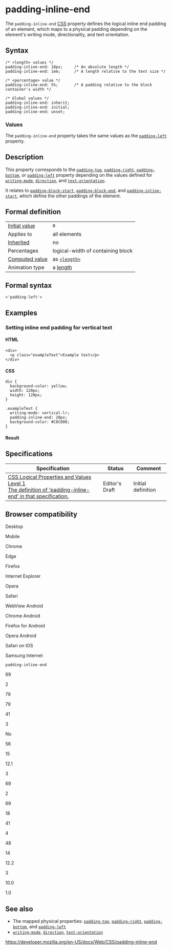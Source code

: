 # padding-inline-end

The `padding-inline-end` [CSS](https://developer.mozilla.org/en-US/docs/Web/CSS) property defines the logical inline end padding of an element, which maps to a physical padding depending on the element's writing mode, directionality, and text orientation.

## Syntax

    /* <length> values */
    padding-inline-end: 10px;     /* An absolute length */
    padding-inline-end: 1em;      /* A length relative to the text size */

    /* <percentage> value */
    padding-inline-end: 5%;       /* A padding relative to the block container's width */

    /* Global values */
    padding-inline-end: inherit;
    padding-inline-end: initial;
    padding-inline-end: unset;

### Values

The `padding-inline-end` property takes the same values as the [`padding-left`](padding-left) property.

## Description

This property corresponds to the [`padding-top`](padding-top), [`padding-right`](padding-right), [`padding-bottom`](padding-bottom), or [`padding-left`](padding-left) property depending on the values defined for [`writing-mode`](writing-mode), [`direction`](direction), and [`text-orientation`](text-orientation).

It relates to [`padding-block-start`](padding-block-start), [`padding-block-end`](padding-block-end), and [`padding-inline-start`](padding-inline-start), which define the other paddings of the element.

## Formal definition

<table><tbody><tr class="odd"><td><a href="initial_value">Initial value</a></td><td><code>0</code></td></tr><tr class="even"><td>Applies to</td><td>all elements</td></tr><tr class="odd"><td><a href="inheritance">Inherited</a></td><td>no</td></tr><tr class="even"><td>Percentages</td><td>logical-width of containing block</td></tr><tr class="odd"><td><a href="computed_value">Computed value</a></td><td>as <a href="length"><code>&lt;length&gt;</code></a></td></tr><tr class="even"><td>Animation type</td><td>a <a href="length#interpolation">length</a></td></tr></tbody></table>

## Formal syntax

    <'padding-left'>

## Examples

### Setting inline end padding for vertical text

#### HTML

    <div>
      <p class="exampleText">Example text</p>
    </div>

#### CSS

    div {
      background-color: yellow;
      width: 120px;
      height: 120px;
    }

    .exampleText {
      writing-mode: vertical-lr;
      padding-inline-end: 20px;
      background-color: #C8C800;
    }

#### Result

## Specifications

<table><thead><tr class="header"><th>Specification</th><th>Status</th><th>Comment</th></tr></thead><tbody><tr class="odd"><td><a href="https://drafts.csswg.org/css-logical/#propdef-padding-inline-end">CSS Logical Properties and Values Level 1<br />
<span class="small">The definition of 'padding-inline-end' in that specification.</span></a></td><td><span class="spec-ed">Editor's Draft</span></td><td>Initial definition</td></tr></tbody></table>

## Browser compatibility

Desktop

Mobile

Chrome

Edge

Firefox

Internet Explorer

Opera

Safari

WebView Android

Chrome Android

Firefox for Android

Opera Android

Safari on IOS

Samsung Internet

`padding-inline-end`

69

2

79

79

41

3

No

56

15

12.1

3

69

2

69

18

41

4

48

14

12.2

3

10.0

1.0

## See also

- The mapped physical properties: [`padding-top`](padding-top), [`padding-right`](padding-right), [`padding-bottom`](padding-bottom), and [`padding-left`](padding-left)
- [`writing-mode`](writing-mode), [`direction`](direction), [`text-orientation`](text-orientation)

<a href="https://developer.mozilla.org/en-US/docs/Web/CSS/padding-inline-end" class="_attribution-link">https://developer.mozilla.org/en-US/docs/Web/CSS/padding-inline-end</a>
